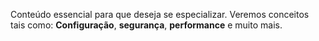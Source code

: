 Conteúdo essencial para que deseja  se especializar.
Veremos conceitos tais como: **Configuração**, **segurança**, **performance** e muito mais.


